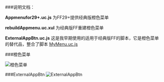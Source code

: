 ###说明文档：

**Appmenufor29+.uc.js** 为FF29+提供经典版橙色菜单

**rebuildAppmenu.uc.xul** 为经典版FF重建橙色菜单

**ExternalAppBtn.uc.js** 这是我早期使用的适用于经典版FF的脚本，它是橙色菜单的替代品，整合了脚本 [MyMenu.uc.js](https://github.com/defpt/userChromeJs/blob/master/MyMenu.uc.js) 

###橙色菜单

![橙色菜单](https://github.com/defpt/userChromeJs/blob/master/Appmenu/Appmenu.png?raw=true)

###ExternalAppBtn
![ExternalAppBtn](https://github.com/defpt/userChromeJs/blob/master/Picture/ExternalAppBtn.png?raw=true)